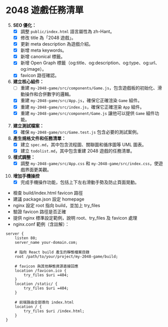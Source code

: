 # 2048 遊戲任務清單
5.  **SEO 優化：**
    *   [x] 調整 `public/index.html` 語言屬性為 zh-Hant。
    *   [x] 修改 title 為「2048 遊戲」。
    *   [x] 更新 meta description 為遊戲介紹。
    *   [x] 新增 meta keywords。
    *   [x] 新增 canonical 標籤。
    *   [x] 新增 Open Graph 標籤（og:title、og:description、og:type、og:url、og:image）。
    *   [x] favicon 路徑確認。

1.  **建立核心組件：**
    *   [ ] 重建 `my-2048-game/src/components/Game.js`，包含遊戲板的初始化、滑動操作和合併數字的邏輯。
    *   [x] 重建 `my-2048-game/src/App.js`，確保它正確渲染 `Game` 組件。
    *   [x] 重建 `my-2048-game/src/index.js`，確保它正確渲染 `App` 組件。
    *   [x] 重建 `my-2048-game/src/component/Game.js` 讓他可以提供 `Game` 組件功能。
2.  **建立測試檔案：**
    *   [x] 確保 `my-2048-game/src/Game.test.js` 包含必要的測試案例。
3.  **產生規格文件和任務清單：**
    *   [x] 建立 `spec.md`，其中包含流程圖、關聯圖和循序圖等 UML 圖表。
    *   [x] 建立 `todolist.md`，其中包含重建 2048 遊戲的任務清單。
4.  **樣式調整：**
    *   [x] 調整 `my-2048-game/src/App.css` 和 `my-2048-game/src/index.css`，使遊戲界面更美觀。
5. **增加手機操控**
    *   [x] 完成手機操作功能，包括上下左右滑動手勢及防止頁面晃動。

- 檢查 build/index.html favicon 路徑
- 建議 package.json 設定 homepage
- nginx 設定 root 指向 build，並加上 try_files
- 驗證 favicon 路徑是否正確
- 提供 nginx 標準設定範例，說明 root、try_files 及 favicon 處理
- nginx.conf 範例（含註解）：

```
server {
    listen 80;
    server_name your-domain.com;

    # 指向 React build 產生的靜態檔案目錄
    root /path/to/your/project/my-2048-game/build;

    # favicon 與其他靜態資源直接回應
    location /favicon.ico {
        try_files $uri =404;
    }
    location /static/ {
        try_files $uri =404;
    }

    # 前端路由全部導向 index.html
    location / {
        try_files $uri /index.html;
    }
}
```